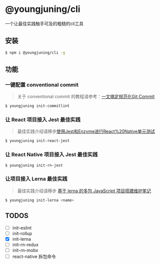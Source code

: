 # @youngjuning/cli

一个让最佳实践触手可及的粗糙的cli工具

## 安装

```sh
$ npm i @youngjuning/cli -g
```

## 功能

### 一键配置 conventional commit

> 关于 conventional commit 的教程请参考：[一文搞定规范化Git Commit](https://juejin.im/post/6877462747631026190)

```sh
$ youngjuning init-commitlint
```

### 让 React 项目接入 Jest 最佳实践

> 最佳实践介绍请移步[使用Jest和Enzyme进行React%20Native单元测试](https://youngjuning.js.org/2020/10/使用Jest和Enzyme进行React%20Native单元测试/)

```sh
$ youngjuning init-react-jest
```

### 让 React Native 项目接入 Jest 最佳实践

```sh
$ youngjuning init-rn-jest
```

### 让项目接入 Lerna 最佳实践

> 最佳实践介绍请移步 [基于 lerna 的多包 JavaScript 项目搭建维护笔记](https://youngjuning.js.org/2020/11/%E5%9F%BA%E4%BA%8E-lerna-%E7%9A%84%E5%A4%9A%E5%8C%85-JavaScript-%E9%A1%B9%E7%9B%AE%E6%90%AD%E5%BB%BA%E7%BB%B4%E6%8A%A4%E7%AC%94%E8%AE%B0/)

```sh
$ youngjuning init-lerna <name>
```

## TODOS

- [ ] init-eslint
- [ ] init-rollup
- [x] init-lerna
- [ ] init-rn-redux
- [ ] init-rn-mobx
- [ ] react-native 拆包命令
